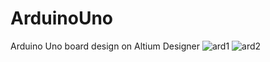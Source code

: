 # ArduinoUno
Arduino Uno board design on Altium Designer
![ard1](https://user-images.githubusercontent.com/70705854/121049050-a7050a00-c7b7-11eb-862c-260ac23e6766.JPG)
![ard2](https://user-images.githubusercontent.com/70705854/121049067-aa989100-c7b7-11eb-882d-45562daf81a6.JPG)
